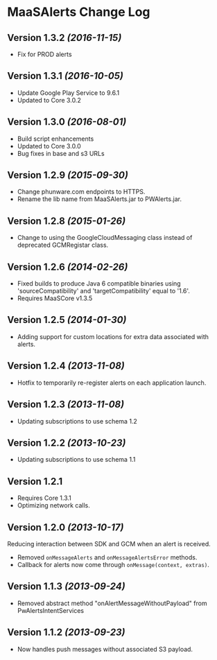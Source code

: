 MaaSAlerts Change Log
==========

Version 1.3.2 *(2016-11-15)*
----------------------------
 * Fix for PROD alerts

Version 1.3.1 *(2016-10-05)*
----------------------------
 * Update Google Play Service to 9.6.1
 * Updated to Core 3.0.2

Version 1.3.0 *(2016-08-01)*
----------------------------
 * Build script enhancements
 * Updated to Core 3.0.0
 * Bug fixes in base and s3 URLs

Version 1.2.9 *(2015-09-30)*
----------------------------
 * Change phunware.com endpoints to HTTPS.
 * Rename the lib name from MaaSAlerts.jar to PWAlerts.jar.

Version 1.2.8 *(2015-01-26)*
----------------------------
 * Change to using the GoogleCloudMessaging class instead of deprecated GCMRegistar class.

Version 1.2.6 *(2014-02-26)*
----------------------------
 * Fixed builds to produce Java 6 compatible binaries using 'sourceCompatibility' and 'targetCompatibility' equal to '1.6'.
 * Requires MaaSCore v1.3.5

Version 1.2.5 *(2014-01-30)*
----------------------------
 * Adding support for custom locations for extra data associated with alerts.

Version 1.2.4 *(2013-11-08)*
----------------------------
 * Hotfix to temporarily re-register alerts on each application launch.

Version 1.2.3 *(2013-11-08)*
----------------------------
 * Updating subscriptions to use schema 1.2

Version 1.2.2 *(2013-10-23)*
----------------------------
 * Updating subscriptions to use schema 1.1

Version 1.2.1
----------------------------
 * Requires Core 1.3.1
 * Optimizing network calls.

Version 1.2.0 *(2013-10-17)*
----------------------------
Reducing interaction between SDK and GCM when an alert is received.
 * Removed `onMessageAlerts` and `onMessageAlertsError` methods.
 * Callback for alerts now come through `onMessage(context, extras)`.

Version 1.1.3 *(2013-09-24)*
----------------------------
 * Removed abstract method "onAlertMessageWithoutPayload" from PwAlertsIntentServices

Version 1.1.2 *(2013-09-23)*
----------------------------
 * Now handles push messages without associated S3 payload.

